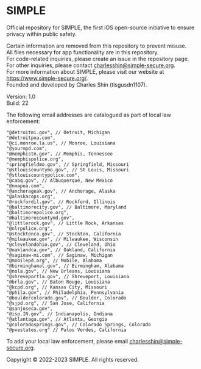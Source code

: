 # SIMPLE  
Official repository for SIMPLE, the first iOS open-source initiative to ensure privacy within public safety.  
  
Certain information are removed from this repository to prevent misuse.   
All files necessary for app functionality are in this repository.  
For code-related inquiries, please create an issue in the repository page.  
For other inquiries, please contact charlesshin@simple-secure.org.  
For more information about SIMPLE, please visit our website at https://www.simple-secure.org/.  
Founded and developed by Charles Shin (tlsgusdn1107).  

Version: 1.0  
Build: 22

The following email addresses are catalogued as part of local law enforcement:  
  
    "@detroitmi.gov", // Detroit, Michigan
    "@detroitpoa.com",
    "@ci.monroe.la.us", // Monroe, Louisiana
    "@yourmpd.com",
    "@memphistn.gov", // Memphis, Tennessee
    "@memphispolice.org",
    "springfieldmo.gov", // Springfield, Missouri
    "@stlouiscountymo.gov", // St Louis, Missouri
    "@stlouiscountypolice.com",
    "@cabq.gov", // Albuquerque, New Mexico
    "@nmapoa.com",
    "@anchorageak.gov", // Anchorage, Alaska
    "@alaskacops.org",
    "@rockfordil.gov", // Rockford, Illinois
    "@baltimorecity.gov", // Baltimore, Maryland
    "@baltimorepolice.org",
    "@baltimorecountymd.gov",
    "@littlerock.gov", // Little Rock, Arkansas
    "@nlrpolice.org",
    "@stocktonca.gov", // Stockton, California
    "@milwaukee.gov", // Milwaukee, Wisconsin
    "@clevelandohio.gov", // Cleveland, Ohio
    "@oaklandca.gov", // Oakland, California
    "@saginaw-mi.com", // Saginaw, Michigan
    "@mobilepd.org", // Mobile, Alabama
    "@birminghamal.gov", // Birmingham, Alabama
    "@nola.gov", // New Orleans, Louisiana
    "@shreveportla.gov", // Shreveport, Louisiana
    "@brla.gov", // Baton Rouge, Louisiana
    "@kcpd.org", // Kansas City, Missouri
    "@phila.gov", // Philadelphia, Pennsylvania
    "@bouldercolorado.gov", // Boulder, Colorado
    "@sjpd.org", // San Jose, California
    "@sanjoseca.gov",
    "@isp.IN.gov", // Indianapolis, Indiana
    "@atlantaga.gov", // Atlanta, Georgia
    "@coloradosprings.gov", // Colorado Springs, Colorado
    "@pvestates.org" // Palos Verdes, California

To add your local law enforcement, please email charlesshin@simple-secure.org.  

Copyright © 2022-2023 SIMPLE. All rights reserved.
